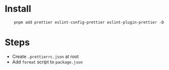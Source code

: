 # Install

```
    pnpm add prettier eslint-config-prettier eslint-plugin-prettier -D
```

# Steps

- Create `.prettierrc.json` at root
- Add `format` script to `package.json`
